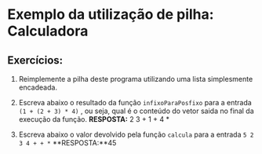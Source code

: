 # Exemplo da utilização de pilha: Calculadora 

## Exercícios:

1. Reimplemente a pilha deste programa utilizando uma lista simplesmente encadeada.

2. Escreva abaixo o resultado da função `infixoParaPosfixo` para a entrada `(1 + (2 + 3) * 4)` , ou seja, qual é o conteúdo do vetor saida no final da execução da função. **RESPOSTA:** 2 3 + 1 + 4 *

3. Escreva abaixo o valor devolvido pela função `calcula` para a entrada `5 2 3 4 + + *` **RESPOSTA:**45



